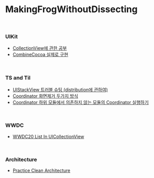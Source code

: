# MakingFrogWithoutDissecting

<br/>

### UIKit
- [CollectionView에 관한 공부](https://github.com/MaraMincho/MakingFrogWithoutDissecting/tree/main/CollectionViewExample)
- [CombineCocoa 실제로 구현](https://github.com/MaraMincho/MakingFrogWithoutDissecting/tree/main/CombineCocoa)

<br/>

### TS and Til
- [UIStackView 트러블 슈팅 (distribution에 관하여)](https://github.com/MaraMincho/MakingFrogWithoutDissecting/tree/main/TS_IntrinsicContentSize)
- [Coordinator 화면제거 두가지 방식](https://github.com/MaraMincho/MakingFrogWithoutDissecting/tree/main/TS_CoordinatorRetainCycle)
- [Coordinator 하위 모듈에서 의존하지 않는 모듈의 Coordinator 실행하기](https://github.com/MaraMincho/MakingFrogWithoutDissecting/tree/main/TS_CoordinatorRetainCycle/Message.md)
<br/>

### WWDC
- [WWDC20 List In UICollectionView](https://github.com/MaraMincho/MakingFrogWithoutDissecting/tree/main/WWDC20_ListInUICollectionView)

<br/>

### Architecture
- [Practice Clean Architecture](https://github.com/MaraMincho/MakingFrogWithoutDissecting/tree/main/PracticeCleanArchitecture)
